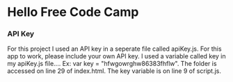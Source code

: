<h1>Hello Free Code Camp</h1>
<h3>API Key</h3>
<p>For this project I used an API key in a seperate file called apiKey.js. 
For this app to work, please include your own API key. 
I used a variable called key in my apiKey.js file.... Ex: var key = "hfwgowrghw86383fhflw". 
The folder is accessed on line 29 of index.html. The key variable is on line 9 of script.js.</p>